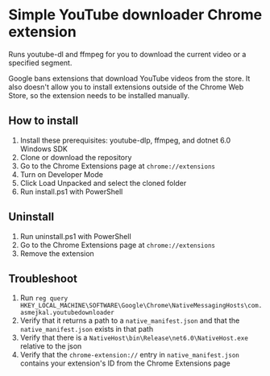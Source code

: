 # Simple YouTube downloader Chrome extension
Runs youtube-dl and ffmpeg for you to download the current video or a specified segment.

Google bans extensions that download YouTube videos from the store. It also doesn't allow you to install extensions outside of the Chrome Web Store, so the extension needs to be installed manually.

## How to install
1. Install these prerequisites: youtube-dlp, ffmpeg, and dotnet 6.0 Windows SDK
2. Clone or download the repository
3. Go to the Chrome Extensions page at `chrome://extensions`
4. Turn on Developer Mode
5. Click Load Unpacked and select the cloned folder
6. Run install.ps1 with PowerShell

## Uninstall
1. Run uninstall.ps1 with PowerShell
2. Go to the Chrome Extensions page at `chrome://extensions`
3. Remove the extension

## Troubleshoot
1. Run `reg query HKEY_LOCAL_MACHINE\SOFTWARE\Google\Chrome\NativeMessagingHosts\com.asmejkal.youtubedownloader`
2. Verify that it returns a path to a `native_manifest.json` and that the `native_manifest.json` exists in that path
3. Verify that there is a `NativeHost\bin\Release\net6.0\NativeHost.exe` relative to the json
4. Verify that the `chrome-extension://` entry in `native_manifest.json` contains your extension's ID from the Chrome Extensions page